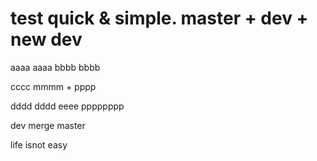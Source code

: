 # test quick & simple. master + dev + new dev
aaaa  aaaa
bbbb bbbb

cccc    mmmm + pppp

dddd    dddd
eeee    pppppppp


dev merge master

life isnot easy
